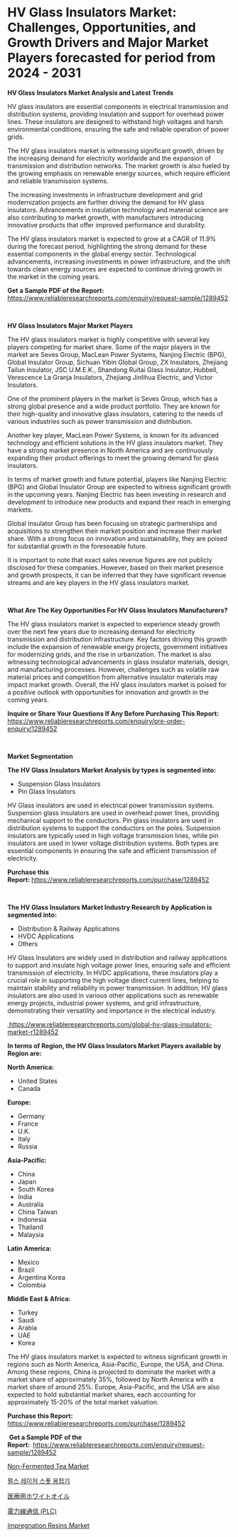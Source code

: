 <p><h1>HV Glass Insulators Market: Challenges, Opportunities, and Growth Drivers and Major Market Players forecasted for period from 2024 - 2031</h1></p><p><strong>HV Glass Insulators Market Analysis and Latest Trends</strong></p>
<p><p>HV glass insulators are essential components in electrical transmission and distribution systems, providing insulation and support for overhead power lines. These insulators are designed to withstand high voltages and harsh environmental conditions, ensuring the safe and reliable operation of power grids.</p><p>The HV glass insulators market is witnessing significant growth, driven by the increasing demand for electricity worldwide and the expansion of transmission and distribution networks. The market growth is also fueled by the growing emphasis on renewable energy sources, which require efficient and reliable transmission systems.</p><p>The increasing investments in infrastructure development and grid modernization projects are further driving the demand for HV glass insulators. Advancements in insulation technology and material science are also contributing to market growth, with manufacturers introducing innovative products that offer improved performance and durability.</p><p>The HV glass insulators market is expected to grow at a CAGR of 11.9% during the forecast period, highlighting the strong demand for these essential components in the global energy sector. Technological advancements, increasing investments in power infrastructure, and the shift towards clean energy sources are expected to continue driving growth in the market in the coming years.</p></p>
<p><strong>Get a Sample PDF of the Report:&nbsp;</strong> <a href="https://www.reliableresearchreports.com/enquiry/request-sample/1289452">https://www.reliableresearchreports.com/enquiry/request-sample/1289452</a></p>
<p>&nbsp;</p>
<p><strong>HV Glass Insulators Major Market Players</strong></p>
<p><p>The HV glass insulators market is highly competitive with several key players competing for market share. Some of the major players in the market are Seves Group, MacLean Power Systems, Nanjing Electric (BPG), Global Insulator Group, Sichuan Yibin Global Group, ZX Insulators, Zhejiang Tailun Insulator, JSC U.M.E.K., Shandong Ruitai Glass Insulator, Hubbell, Verescence La Granja Insulators, Zhejiang Jinlihua Electric, and Victor Insulators.</p><p>One of the prominent players in the market is Seves Group, which has a strong global presence and a wide product portfolio. They are known for their high-quality and innovative glass insulators, catering to the needs of various industries such as power transmission and distribution.</p><p>Another key player, MacLean Power Systems, is known for its advanced technology and efficient solutions in the HV glass insulators market. They have a strong market presence in North America and are continuously expanding their product offerings to meet the growing demand for glass insulators.</p><p>In terms of market growth and future potential, players like Nanjing Electric (BPG) and Global Insulator Group are expected to witness significant growth in the upcoming years. Nanjing Electric has been investing in research and development to introduce new products and expand their reach in emerging markets.</p><p>Global Insulator Group has been focusing on strategic partnerships and acquisitions to strengthen their market position and increase their market share. With a strong focus on innovation and sustainability, they are poised for substantial growth in the foreseeable future.</p><p>It is important to note that exact sales revenue figures are not publicly disclosed for these companies. However, based on their market presence and growth prospects, it can be inferred that they have significant revenue streams and are key players in the HV glass insulators market.</p></p>
<p>&nbsp;</p>
<p><strong>What Are The Key Opportunities For HV Glass Insulators Manufacturers?</strong></p>
<p><p>The HV glass insulators market is expected to experience steady growth over the next few years due to increasing demand for electricity transmission and distribution infrastructure. Key factors driving this growth include the expansion of renewable energy projects, government initiatives for modernizing grids, and the rise in urbanization. The market is also witnessing technological advancements in glass insulator materials, design, and manufacturing processes. However, challenges such as volatile raw material prices and competition from alternative insulator materials may impact market growth. Overall, the HV glass insulators market is poised for a positive outlook with opportunities for innovation and growth in the coming years.</p></p>
<p><strong>Inquire or Share Your Questions If Any Before Purchasing This Report:</strong> <a href="https://www.reliableresearchreports.com/enquiry/pre-order-enquiry/1289452">https://www.reliableresearchreports.com/enquiry/pre-order-enquiry/1289452</a></p>
<p>&nbsp;</p>
<p><strong>Market Segmentation</strong></p>
<p><strong>The HV Glass Insulators Market Analysis by types is segmented into:</strong></p>
<p><ul><li>Suspension Glass Insulators</li><li>Pin Glass Insulators</li></ul></p>
<p><p>HV Glass insulators are used in electrical power transmission systems. Suspension glass insulators are used in overhead power lines, providing mechanical support to the conductors. Pin glass insulators are used in distribution systems to support the conductors on the poles. Suspension insulators are typically used in high voltage transmission lines, while pin insulators are used in lower voltage distribution systems. Both types are essential components in ensuring the safe and efficient transmission of electricity.</p></p>
<p><strong>Purchase this Report:&nbsp;</strong><a href="https://www.reliableresearchreports.com/purchase/1289452">https://www.reliableresearchreports.com/purchase/1289452</a></p>
<p>&nbsp;</p>
<p><strong>The HV Glass Insulators Market Industry Research by Application is segmented into:</strong></p>
<p><ul><li>Distribution & Railway Applications</li><li>HVDC Applications</li><li>Others</li></ul></p>
<p><p>HV Glass Insulators are widely used in distribution and railway applications to support and insulate high voltage power lines, ensuring safe and efficient transmission of electricity. In HVDC applications, these insulators play a crucial role in supporting the high voltage direct current lines, helping to maintain stability and reliability in power transmission. In addition, HV glass insulators are also used in various other applications such as renewable energy projects, industrial power systems, and grid infrastructure, demonstrating their versatility and importance in the electrical industry.</p></p>
<p><a href="https://www.reliableresearchreports.com/global-hv-glass-insulators-market-r1289452">&nbsp;https://www.reliableresearchreports.com/global-hv-glass-insulators-market-r1289452</a></p>
<p><strong>In terms of Region, the HV Glass Insulators Market Players available by Region are:</strong></p>
<p>
    <p> <strong> North America: </strong>
        <ul>
            <li>United States</li>
            <li>Canada</li>
        </ul>
        </p> 
    <p> <strong> Europe: </strong>
        <ul>
            <li>Germany</li>
            <li>France</li>
            <li>U.K.</li>
            <li>Italy</li>
            <li>Russia</li>
        </ul>
        </p> 
    <p> <strong> Asia-Pacific: </strong>
        <ul>
            <li>China</li>
            <li>Japan</li>
            <li>South Korea</li>
            <li>India</li>
            <li>Australia</li>
            <li>China Taiwan</li>
            <li>Indonesia</li>
            <li>Thailand</li>
            <li>Malaysia</li>
        </ul>
        </p> 
    <p> <strong> Latin America: </strong>
        <ul>
            <li>Mexico</li>
            <li>Brazil</li>
            <li>Argentina Korea</li>
            <li>Colombia</li>
        </ul>
        </p> 
    <p> <strong> Middle East & Africa: </strong>
        <ul>
            <li>Turkey</li>
            <li>Saudi</li>
            <li>Arabia</li>
            <li>UAE</li>
            <li>Korea</li>
        </ul>
    </p>
    </p>
<p><p>The HV glass insulators market is expected to witness significant growth in regions such as North America, Asia-Pacific, Europe, the USA, and China. Among these regions, China is projected to dominate the market with a market share of approximately 35%, followed by North America with a market share of around 25%. Europe, Asia-Pacific, and the USA are also expected to hold substantial market shares, each accounting for approximately 15-20% of the total market valuation.</p></p>
<p><strong>Purchase this Report: </strong><a href="https://www.reliableresearchreports.com/purchase/1289452">https://www.reliableresearchreports.com/purchase/1289452</a></p>
<p>&nbsp;<strong>Get a Sample PDF of the Report:&nbsp;&nbsp;</strong><a href="https://www.reliableresearchreports.com/enquiry/request-sample/1289452">https://www.reliableresearchreports.com/enquiry/request-sample/1289452</a></p>
<p><strong></strong></p>
<p><p><a href="https://issuu.com/reportprime-2/docs/non-fermented-tea-market-size-2030.pptx">Non-Fermented Tea Market</a></p><p><a href="https://medium.com/@wardpollich2022/%ED%8E%84%EC%8A%A4-%EB%A0%88%EC%9D%B4%EC%A0%80-%EC%8A%A4%ED%8C%9F-%EC%9A%A9%EC%A0%91%EA%B8%B0-%EC%8B%9C%EC%9E%A5-%EC%A0%90%EC%9C%A0%EC%9C%A8-%EB%B0%8F-%EC%8B%A0%EA%B7%9C-%ED%8A%B8%EB%A0%8C%EB%93%9C-%EB%B6%84%EC%84%9D-%EC%9C%A0%ED%98%95-%EC%9D%91%EC%9A%A9-%EC%B5%9C%EC%A2%85-%EC%82%AC%EC%9A%A9-%EB%B0%8F-2024%EB%85%84%EB%B6%80%ED%84%B0-2031%EB%85%84%EA%B9%8C%EC%A7%80%EC%9D%98-%EC%98%88%EC%B8%A1%EC%97%90-%EB%8C%80%ED%95%B4-790b73345b1d">펄스 레이저 스폿 용접기</a></p><p><a href="https://medium.com/@matteills7854/2024%E5%B9%B4%E3%81%8B%E3%82%892031%E5%B9%B4%E3%81%BE%E3%81%A7%E3%81%AE%E6%9C%9F%E9%96%93%E3%81%AB%E4%BA%88%E6%B8%AC%E3%81%95%E3%82%8C%E3%81%9F%E5%8C%BB%E7%99%82%E7%94%A8%E3%83%9B%E3%83%AF%E3%82%A4%E3%83%88%E3%82%AA%E3%82%A4%E3%83%AB%E3%81%AE%E5%B8%82%E5%A0%B4%E5%8B%95%E5%90%91%E3%81%A8%E6%88%90%E9%95%B7%E8%A6%81%E5%9B%A0%E3%82%92%E5%88%86%E6%9E%90%E3%81%97%E3%81%BE%E3%81%99-ea978e70afcf">医療用ホワイトオイル</a></p><p><a href="https://medium.com/@qyzhmeiu47/2024%E5%B9%B4%E3%81%8B%E3%82%892031%E5%B9%B4%E3%81%BE%E3%81%A7%E3%81%AE%E6%9C%9F%E9%96%93%E3%81%AB%E4%BA%88%E6%B8%AC%E3%81%95%E3%82%8C%E3%82%8B%E9%9B%BB%E5%8A%9B%E7%B7%9A%E9%80%9A%E4%BF%A1-plc-%E5%B8%82%E5%A0%B4%E3%81%AE%E5%8B%95%E5%90%91%E3%81%A8%E6%88%90%E9%95%B7%E8%A6%81%E5%9B%A0%E3%82%92%E5%88%86%E6%9E%90%E3%81%97%E3%81%BE%E3%81%99-e911d8493275">電力線通信 (PLC)</a></p><p><a href="https://github.com/dringals/Market-Research-Report-List-4/blob/main/impregnation-resins-market.md">Impregnation Resins Market</a></p></p>